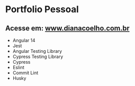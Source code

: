 # Portfolio Pessoal

## Acesse em: www.dianacoelho.com.br

- Angular 14
- Jest 
- Angular Testing Library
- Cypress Testing Library
- Cypress
- Eslint
- Commit Lint
- Husky
